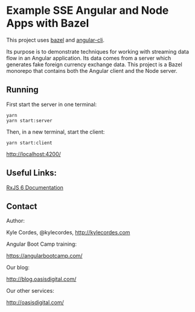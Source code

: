 # Example SSE Angular and Node Apps with Bazel

This project uses [bazel](https://bazel.build/) and
[angular-cli](https://github.com/angular/angular-cli).

Its purpose is to demonstrate techniques for working with streaming data flow in
an Angular application. Its data comes from a server which generates fake
foreign currency exchange data. This project is a Bazel monorepo that contains
both the Angular client and the Node server.

## Running

First start the server in one terminal:

```
yarn
yarn start:server
```

Then, in a new terminal, start the client:

```
yarn start:client
```

<http://localhost:4200/>

## Useful Links:

[RxJS 6 Documentation](http://reactivex.io/rxjs/)

## Contact

Author:

Kyle Cordes, @kylecordes, <http://kylecordes.com>

Angular Boot Camp training:

<https://angularbootcamp.com/>

Our blog:

<http://blog.oasisdigital.com/>

Our other services:

<http://oasisdigital.com/>
